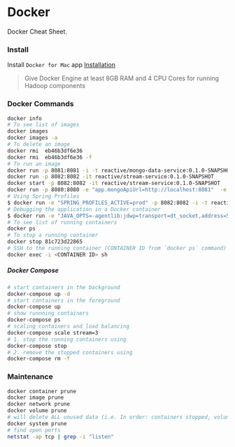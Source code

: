 Docker
======
Docker Cheat Sheet.

### Install
Install `Docker for Mac` app [Installation](https://docs.docker.com/docker-for-mac/install/)
> Give Docker Engine at least 8GB RAM and 4 CPU Cores for running Hadoop components

### Docker Commands

```bash
docker info
# To see list of images
docker images
docker images -a
# To delete an image
docker rmi  eb46b3df6e36 
docker rmi  eb46b3df6e36 -f
# To run an image 
docker run -p 8081:8081 -i -t reactive/mongo-data-service:0.1.0-SNAPSHOT
docker run -p 8082:8082 -it reactive/stream-service:0.1.0-SNAPSHOT
docker start -p 8082:8082 -it reactive/stream-service:0.1.0-SNAPSHOT
docker run -p 8080:8080 -e "app.mongoApiUrl=http://localhost:8081"  -e "app.streamApiUrl=http://localhost:8082" -i -t reactive/ui-app:0.1.0-SNAPSHOT
# Using Spring Profiles
$ docker run -e "SPRING_PROFILES_ACTIVE=prod" -p 8082:8082 -i -t reactive/stream-service:0.1.0-SNAPSHOT
# Debugging the application in a Docker container
$ docker run -e "JAVA_OPTS=-agentlib:jdwp=transport=dt_socket,address=5005,server=y,suspend=n" -p 8082:8082 -p 5005:5005 -i -t reactive/stream-service:0.1.0-SNAPSHOT
# To see list of running containers
docker ps
# To stop a running container
docker stop 81c723d22865
# SSH to the running container (CONTAINER ID from `docker ps` command)
docker exec -i <CONTAINER ID> sh
```

##### Docker Compose
```bash
# start containers in the background
docker-compose up -d
# start containers in the foreground
docker-compose up 
# show runnning containers 
docker-compose ps
# scaling containers and load balancing
docker-compose scale stream=3
# 1. stop the running containers using
docker-compose stop
# 2. remove the stopped containers using
docker-compose rm -f
```

### Maintenance
```bash
docker container prune
docker image prune
docker network prune
docker volume prune
# will delete ALL unused data (i.e. In order: containers stopped, volumes without containers and images with no containers).
docker system prune
# find open ports
netstat -ap tcp | grep -i "listen"
```
